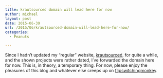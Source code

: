 ```yaml
---
title: krautsourced domain will lead here for now
author: michael
layout: post
date: 2015-06-30
url: /2015/06/krautsourced-domain-will-lead-here-for-now/
categories:
  - Peanuts

---
```

Since I hadn&#8217;t updated my &#8220;regular&#8221; website, [krautsourced](http://www.krautsourced.com), for quite a while, and the shown projects were rather dated, I&#8217;ve forwarded the domain here for now. This is, in theory, a temporary thing. For now, please enjoy the pleasures of this blog and whatever else creeps up on [flipswitchingmonkey](http://www.flipswitchingmonkey.com).
